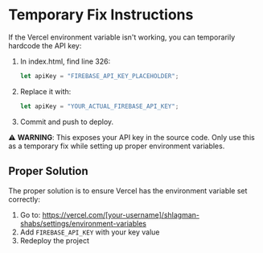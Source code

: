 # Temporary Fix Instructions

If the Vercel environment variable isn't working, you can temporarily hardcode the API key:

1. In index.html, find line 326:
   ```javascript
   let apiKey = "FIREBASE_API_KEY_PLACEHOLDER";
   ```

2. Replace it with:
   ```javascript
   let apiKey = "YOUR_ACTUAL_FIREBASE_API_KEY";
   ```

3. Commit and push to deploy.

⚠️ **WARNING**: This exposes your API key in the source code. Only use this as a temporary fix while setting up proper environment variables.

## Proper Solution

The proper solution is to ensure Vercel has the environment variable set correctly:

1. Go to: https://vercel.com/[your-username]/shlagman-shabs/settings/environment-variables
2. Add `FIREBASE_API_KEY` with your key value
3. Redeploy the project